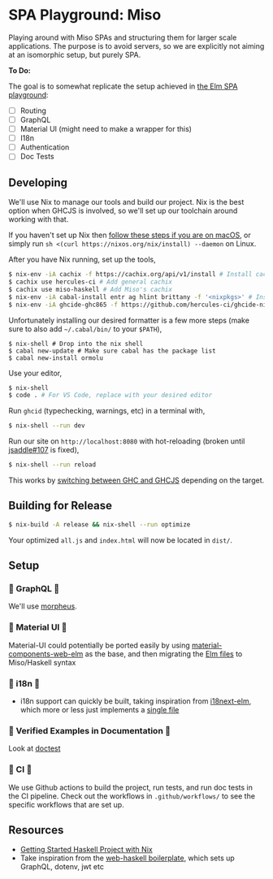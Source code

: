 # SPA Playground: Miso
Playing around with Miso SPAs and structuring them for larger scale applications. The purpose is to avoid servers, so we are explicitly not aiming at an isomorphic setup, but purely SPA.

**To Do:**

The goal is to somewhat replicate the setup achieved in [the Elm SPA playground](https://github.com/Tehnix/playground-spa-elm):

- [ ] Routing
- [ ] GraphQL
- [ ] Material UI (might need to make a wrapper for this)
- [ ] I18n
- [ ] Authentication
- [ ] Doc Tests

## Developing

We'll use Nix to manage our tools and build our project. Nix is the best option when GHCJS is involved, so we'll set up our toolchain around working with that.

If you haven't set up Nix then [follow these steps if you are on macOS](https://gist.github.com/Tehnix/38efa7ff1215ae49bf17925ce1684266#setting-up-nix), or simply run `sh <(curl https://nixos.org/nix/install) --daemon` on Linux.

After you have Nix running, set up the tools,

```bash
$ nix-env -iA cachix -f https://cachix.org/api/v1/install # Install cachix for quick builds
$ cachix use hercules-ci # Add general cachix
$ cachix use miso-haskell # Add Miso's cachix
$ nix-env -iA cabal-install entr ag hlint brittany -f '<nixpkgs>' # Install a few of our build-tools
$ nix-env -iA ghcide-ghc865 -f https://github.com/hercules-ci/ghcide-nix/tarball/master # Set up GHCIDE for GHC 8.6.5
```

Unfortunately installing our desired formatter is a few more steps (make sure to also add `~/.cabal/bin/` to your `$PATH`),

```
$ nix-shell # Drop into the nix shell
$ cabal new-update # Make sure cabal has the package list
$ cabal new-install ormolu
```

Use your editor,

```bash
$ nix-shell
$ code . # For VS Code, replace with your desired editor
```


Run `ghcid` (typechecking, warnings, etc) in a terminal with,

```bash
$ nix-shell --run dev
```

Run our site on `http://localhost:8080` with hot-reloading (broken until [jsaddle#107](https://github.com/ghcjs/jsaddle/issues/107) is fixed),

```bash
$ nix-shell --run reload
```

This works by [switching between GHC and GHCJS](https://github.com/dmjio/miso/blob/master/sample-app-jsaddle/Main.hs#L32-L40) depending on the target.

## Building for Release

```bash
$ nix-build -A release && nix-shell --run optimize
```

Your optimized `all.js` and `index.html` will now be located in `dist/`.

## Setup

### 🚧 GraphQL 🚧

We'll use [morpheus](https://github.com/morpheusgraphql/morpheus-graphql).

### 🚧 Material UI 🚧

Material-UI could potentially be ported easily by using [material-components-web-elm](https://github.com/aforemny/material-components-web-elm/tree/2.0.1) as the base, and then migrating the [Elm files](https://github.com/aforemny/material-components-web-elm/tree/2.0.1/src/Material) to Miso/Haskell syntax


### 🚧 i18n 🚧
- i18n support can quickly be built, taking inspiration from [i18next-elm](https://github.com/ChristophP/elm-i18next/tree/4.0.0), which more or less just implements a [single file](https://github.com/ChristophP/elm-i18next/blob/4.0.0/src/I18Next.elm)

### 🚧 Verified Examples in Documentation 🚧

Look at [doctest](https://hackage.haskell.org/package/doctest)

### 🚧 CI 🚧

We use Github actions to build the project, run tests, and run doc tests in the CI pipeline. Check out the workflows in `.github/workflows/` to see the specific workflows that are set up.

## Resources

- [Getting Started Haskell Project with Nix](https://maybevoid.com/posts/2019-01-27-getting-started-haskell-nix.html)
- Take inspiration from the [web-haskell boilerplate](https://github.com/dandoh/web-haskell), which sets up GraphQL, dotenv, jwt etc
